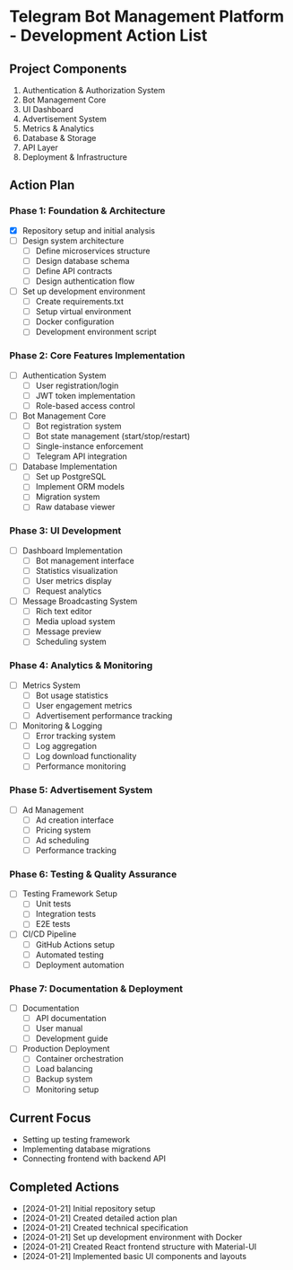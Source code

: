 # Telegram Bot Management Platform - Development Action List

## Project Components
1. Authentication & Authorization System
2. Bot Management Core
3. UI Dashboard
4. Advertisement System
5. Metrics & Analytics
6. Database & Storage
7. API Layer
8. Deployment & Infrastructure

## Action Plan

### Phase 1: Foundation & Architecture
- [x] Repository setup and initial analysis
- [ ] Design system architecture
  - [ ] Define microservices structure
  - [ ] Design database schema
  - [ ] Define API contracts
  - [ ] Design authentication flow
- [ ] Set up development environment
  - [ ] Create requirements.txt
  - [ ] Setup virtual environment
  - [ ] Docker configuration
  - [ ] Development environment script

### Phase 2: Core Features Implementation
- [ ] Authentication System
  - [ ] User registration/login
  - [ ] JWT token implementation
  - [ ] Role-based access control
- [ ] Bot Management Core
  - [ ] Bot registration system
  - [ ] Bot state management (start/stop/restart)
  - [ ] Single-instance enforcement
  - [ ] Telegram API integration
- [ ] Database Implementation
  - [ ] Set up PostgreSQL
  - [ ] Implement ORM models
  - [ ] Migration system
  - [ ] Raw database viewer

### Phase 3: UI Development
- [ ] Dashboard Implementation
  - [ ] Bot management interface
  - [ ] Statistics visualization
  - [ ] User metrics display
  - [ ] Request analytics
- [ ] Message Broadcasting System
  - [ ] Rich text editor
  - [ ] Media upload system
  - [ ] Message preview
  - [ ] Scheduling system

### Phase 4: Analytics & Monitoring
- [ ] Metrics System
  - [ ] Bot usage statistics
  - [ ] User engagement metrics
  - [ ] Advertisement performance tracking
- [ ] Monitoring & Logging
  - [ ] Error tracking system
  - [ ] Log aggregation
  - [ ] Log download functionality
  - [ ] Performance monitoring

### Phase 5: Advertisement System
- [ ] Ad Management
  - [ ] Ad creation interface
  - [ ] Pricing system
  - [ ] Ad scheduling
  - [ ] Performance tracking

### Phase 6: Testing & Quality Assurance
- [ ] Testing Framework Setup
  - [ ] Unit tests
  - [ ] Integration tests
  - [ ] E2E tests
- [ ] CI/CD Pipeline
  - [ ] GitHub Actions setup
  - [ ] Automated testing
  - [ ] Deployment automation

### Phase 7: Documentation & Deployment
- [ ] Documentation
  - [ ] API documentation
  - [ ] User manual
  - [ ] Development guide
- [ ] Production Deployment
  - [ ] Container orchestration
  - [ ] Load balancing
  - [ ] Backup system
  - [ ] Monitoring setup

## Current Focus
- Setting up testing framework
- Implementing database migrations
- Connecting frontend with backend API

## Completed Actions
- [2024-01-21] Initial repository setup
- [2024-01-21] Created detailed action plan
- [2024-01-21] Created technical specification
- [2024-01-21] Set up development environment with Docker
- [2024-01-21] Created React frontend structure with Material-UI
- [2024-01-21] Implemented basic UI components and layouts